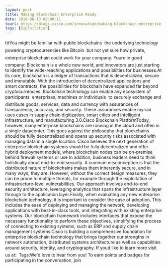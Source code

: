 ```yaml
---
layout: post
title: Making Blockchain Enterprise Ready
date: 2018-06-13 00:00:11
tourl: https://blogs.cisco.com/innovation/making-blockchain-enterprise-ready-2
tags: [Exploitation]
---
```

tttYou might be familiar with public blockchains  the underlying technology powering cryptocurrencies like Bitcoin  but not yet sure how private, enterprise blockchain could work for your company. Youre in good company: Blockchain is a whole new world, and innovators are just starting to identify the wide-reaching applications and possibilities for businesses.At its core, blockchain is a ledger of transactions that is decentralized, secure and immutable. With the introduction of decentralized applications and smart contracts, the possibilities for blockchain have expanded far beyond cryptocurrencies. Blockchain technology can enable any ecosystem of participants  enterprises, machines or individuals  to securely exchange and distribute goods, services, data and currency with assurances of transparency, accuracy, and security. These assurances enable myriad uses cases in supply chain digitization, smart cities and intelligent infrastructure, and manufacturing 3.0.Cisco Blockchain PlatformToday, however, many enterprise blockchains are running in the cloud and often in a single datacenter. This goes against the philosophy that blockchains should be fully decentralized and opens up security risks associated with managing data in a single location. Cisco believes the next generation of enterprise blockchain systems should be fully decentralized and offer hybrid deployment models, where blockchain nodes can be on-premise behind firewall systems or use In addition, business leaders need to think holistically about end-to-end security. A common misconception is that the distributed nature of blockchains makes them inherently secure, and in many ways, they are. However, without the correct design measures, they can be prone to multiple threats, for example through the exploitation of infrastructure-level vulnerabilities. Our approach involves end-to-end security architecture, leveraging analytics that spans the infrastructure layer through to the application layer.Finally, when evaluating any new enterprise blockchain technology, it is important to consider the ease of adoption. This includes the ease of deploying and managing the network, developing applications with best-in-class tools, and integrating with existing enterprise systems. Our blockchain framework includes interfaces that expose the necessary functionality to perform these objectives, simplifying the process of connecting to existing systems, such as ERP and supply chain management systems.Cisco is building a comprehensive foundation for enterprise blockchain technology that brings together our strengths in network automation, distributed systems architecture as well as capabilities around security, identity, and cryptography. If youd like to learn more visit us at:  Tags:We'd love to hear from you! To earn points and badges for participating in the conversation, join 